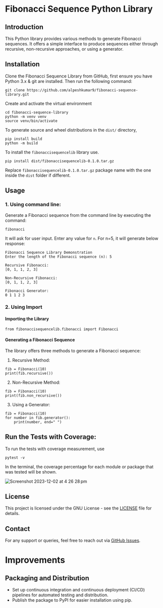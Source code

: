 # Fibonacci Sequence Python Library

## Introduction

This Python library provides various methods to generate Fibonacci sequences. It offers a simple interface to produce sequences either through recursive, non-recursive approaches, or using a generator.

## Installation

Clone the Fibonacci Sequence Library from GitHub, first ensure you have Python 3.x & git are installed. Then run the following command:

```
git clone https://github.com/alpeshkumar9/fibonacci-sequence-library.git
```

Create and activate the virtual environment

```
cd fibonacci-sequence-library
python -m venv venv
source venv/bin/activate
```

To generate source and wheel distributions in the `dist/` directory,

```
pip install build
python -m build
```

To install the `fibonaccisequencelib` library use.

```
pip install dist/fibonaccisequencelib-0.1.0.tar.gz
```

Replace `fibonaccisequencelib-0.1.0.tar.gz` package name with the one inside the `dist` folder if different.

## Usage

### 1. Using command line:

Generate a Fibonacci sequence from the command line by executing the command:

```
fibonacci
```

It will ask for user input. Enter any value for `n`.
For n=5, it will generate below response:

```
Fibonacci Sequence Library Demonstration
Enter the length of the Fibonacci sequence (n): 5

Recursive Fibonacci:
[0, 1, 1, 2, 3]

Non-Recursive Fibonacci:
[0, 1, 1, 2, 3]

Fibonacci Generator:
0 1 1 2 3
```

### 2. Using Import

#### Importing the Library

```
from fibonaccisequencelib.fibonacci import Fibonacci
```

#### Generating a Fibonacci Sequence

The library offers three methods to generate a Fibonacci sequence:

1. Recursive Method:

```
fib = Fibonacci(10)
print(fib.recursive())
```

2. Non-Recursive Method:

```
fib = Fibonacci(10)
print(fib.non_recursive())
```

3. Using a Generator:

```
fib = Fibonacci(10)
for number in fib.generator():
    print(number, end=" ")
```

## Run the Tests with Coverage:

To run the tests with coverage measurement, use

```
pytest -v
```

In the terminal, the coverage percentage for each module or package that was tested will be shown.

![Screenshot 2023-12-02 at 4 26 28 pm](https://github.com/alpeshkumar9/fibonacci-sequence-library/assets/8064993/703ef14a-63d8-42ce-bb61-fcb1eb49aac6)

## License

This project is licensed under the GNU License - see the [LICENSE](/LICENSE) file for details.

## Contact

For any support or queries, feel free to reach out via [GitHub Issues](https://github.com/alpeshkumar9/fibonacci-sequence-library/issues).

# Improvements
## Packaging and Distribution
- Set up continuous integration and continuous deployment (CI/CD) pipelines for automated testing and distribution.
- Publish the package to PyPI for easier installation using pip.
